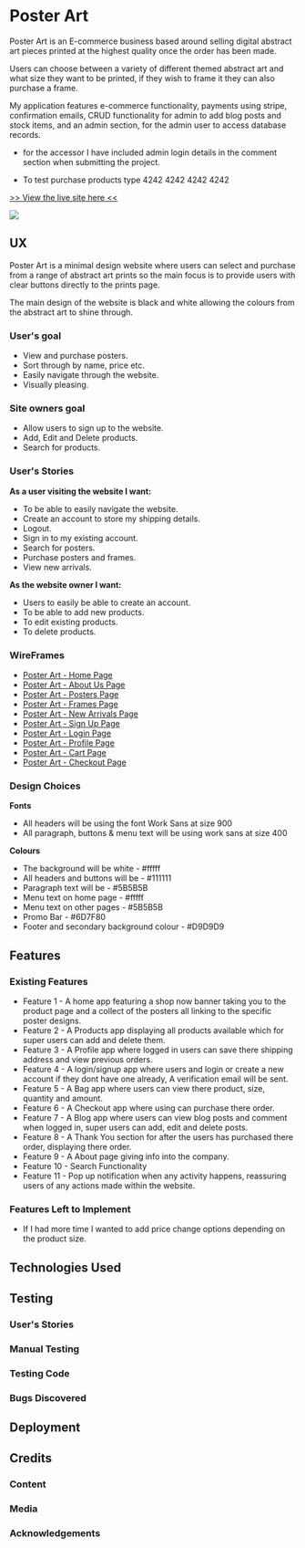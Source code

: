 # Poster Art

Poster Art is an E-commerce business based around selling digital abstract art pieces printed at the highest quality once the order has been made.

Users can choose between a variety of different themed abstract art and what size they want to be printed, if they wish to frame it they can also purchase a frame.

My application features e-commerce functionality, payments using stripe, confirmation emails, CRUD functionality for admin to add blog posts and stock items, and an admin section, for the admin user to access database records.

* for the accessor I have included admin login details in the comment section when submitting the project.

* To test purchase products type 4242 4242 4242 4242

[>> View the live site here <<](https://rh-poster-art-ms4.herokuapp.com/)

![](static/images/home-mockup.png)

## UX

Poster Art is a minimal design website where users can select and purchase from a range of abstract art prints so the main focus is to provide users with clear buttons directly to the prints page.

The main design of the website is black and white allowing the colours from the abstract art to shine through.

### User's goal

* View and purchase posters.
* Sort through by name, price etc.
* Easily navigate through the website.
* Visually pleasing.

### Site owners goal

* Allow users to sign up to the website.
* Add, Edit and Delete products.
* Search for products.

### User's Stories

**As a user visiting the website I want:**

* To be able to easily navigate the website.
* Create an account to store my shipping details.
* Logout.
* Sign in to my existing account.
* Search for posters.
* Purchase posters and frames.
* View new arrivals.

**As the website owner I want:**

* Users to easily be able to create an account.
* To be able to add new products.
* To edit existing products.
* To delete products.

### WireFrames

* [Poster Art - Home Page](static/images/wireframes/PosterArt-Home.png)
* [Poster Art - About Us Page](static/images/wireframes/PosterArt-About-Us-Page.png)
* [Poster Art - Posters Page](static/images/wireframes/PosterArt-Poster-Page.png)
* [Poster Art - Frames Page](static/images/wireframes/PosterArt-Frames-Page.png)
* [Poster Art - New Arrivals Page](static/images/wireframes/PosterArt-New-Arrivals-Page.png)
* [Poster Art - Sign Up Page](static/images/wireframes/PosterArt-signup-Page.png)
* [Poster Art - Login Page](static/images/wireframes/PosterArt-Login-Page.png)
* [Poster Art - Profile Page](static/images/wireframes/PosterArt-Profile-Page.png)
* [Poster Art - Cart Page](static/images/wireframes/PosterArt-cart-Page.png)
* [Poster Art - Checkout Page](static/images/wireframes/PosterArt-checkout-Page.png)

### Design Choices

**Fonts**

* All headers will be using the font Work Sans at size 900
* All paragraph, buttons & menu text will be using work sans at size 400

**Colours**

* The background will be white - #fffff
* All headers and buttons will be - #111111
* Paragraph text will be - #5B5B5B
* Menu text on home page - #fffff
* Menu text on other pages - #5B5B5B
* Promo Bar - #6D7F80
* Footer and secondary background colour - #D9D9D9

## Features

### Existing Features

* Feature 1 - A home app featuring a shop now banner taking you to the product page and a collect of the posters all linking to the specific poster designs.
* Feature 2 - A Products app displaying all products available which for super users can add and delete them.
* Feature 3 - A Profile app where logged in users can save there shipping address and view previous orders.
* Feature 4 - A login/signup app where users and login or create a new account if they dont have one already, A verification email will be sent.
* Feature 5 - A Bag app where users can view there product, size, quantity and amount.
* Feature 6 - A Checkout app where using can purchase there order.
* Feature 7 - A Blog app where users can view blog posts and comment when logged in, super users can add, edit and delete posts.
* Feature 8 - A Thank You section for after the users has purchased there order, displaying there order.
* Feature 9 - A About page giving info into the company.
* Feature 10 - Search Functionality
* Feature 11 - Pop up notification when any activity happens, reassuring users of any actions made within the website.

### Features Left to Implement

* If I had more time I wanted to add price change options depending on the product size.

## Technologies Used

## Testing

### User's Stories

### Manual Testing

### Testing Code

### Bugs Discovered

## Deployment

## Credits

### Content

### Media

### Acknowledgements